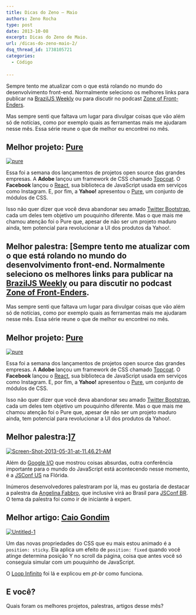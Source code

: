 ```yaml
---
title: Dicas do Zeno – Maio
authors: Zeno Rocha
type: post
date: 2013-10-08
excerpt: Dicas do Zeno de Maio.
url: /dicas-do-zeno-maio-2/
dsq_thread_id: 1738105721
categories:
  - Código

---
```

Sempre tento me atualizar com o que está rolando no mundo do desenvolvimento front-end. Normalmente seleciono os melhores links para publicar na [BrazilJS Weekly][1] ou para discutir no podcast [Zone of Front-Enders][2].

Mas sempre senti que faltava um lugar para divulgar coisas que vão além só de notícias, como por exemplo quais as ferramentas mais me ajudaram nesse mês. Essa série reune o que de melhor eu encontrei no mês.

## Melhor projeto: [Pure][3]

[<img class="aligncenter size-full wp-image-37530" alt="pure" src="https://raw.githubusercontent.com/diegoeis/tableless-static-images/master/2013/05/pure.jpg" width="600" height="211" srcset="uploads/2013/05/pure.jpg 600w, uploads/2013/05/pure-329x115.jpg 329w, uploads/2013/05/pure-588x206.jpg 588w" sizes="(max-width: 600px) 100vw, 600px" />][3]

Essa foi a semana dos lançamentos de projetos open source das grandes empresas. A **Adobe** lançou um framework de CSS chamado [Topcoat][4]. O **Facebook** lançou o [React][5], sua biblioteca de JavaScript usada em serviços como Instagram. E, por fim, a **Yahoo!** apresentou o [Pure][3], um conjunto de módulos de CSS.

Isso não quer dizer que você deva abandonar seu amado [Twitter Bootstrap][6], cada um deles tem objetivo um pouquinho diferente. Mas o que mais me chamou atenção foi o Pure que, apesar de não ser um projeto maduro ainda, tem potencial para revolucionar a UI dos produtos da Yahoo!.

## Melhor palestra: [Sempre tento me atualizar com o que está rolando no mundo do desenvolvimento front-end. Normalmente seleciono os melhores links para publicar na [BrazilJS Weekly][1] ou para discutir no podcast [Zone of Front-Enders][2].

Mas sempre senti que faltava um lugar para divulgar coisas que vão além só de notícias, como por exemplo quais as ferramentas mais me ajudaram nesse mês. Essa série reune o que de melhor eu encontrei no mês.

## Melhor projeto: [Pure][3]

[<img class="aligncenter size-full wp-image-37530" alt="pure" src="https://raw.githubusercontent.com/diegoeis/tableless-static-images/master/2013/05/pure.jpg" width="600" height="211" srcset="uploads/2013/05/pure.jpg 600w, uploads/2013/05/pure-329x115.jpg 329w, uploads/2013/05/pure-588x206.jpg 588w" sizes="(max-width: 600px) 100vw, 600px" />][3]

Essa foi a semana dos lançamentos de projetos open source das grandes empresas. A **Adobe** lançou um framework de CSS chamado [Topcoat][4]. O **Facebook** lançou o [React][5], sua biblioteca de JavaScript usada em serviços como Instagram. E, por fim, a **Yahoo!** apresentou o [Pure][3], um conjunto de módulos de CSS.

Isso não quer dizer que você deva abandonar seu amado [Twitter Bootstrap][6], cada um deles tem objetivo um pouquinho diferente. Mas o que mais me chamou atenção foi o Pure que, apesar de não ser um projeto maduro ainda, tem potencial para revolucionar a UI dos produtos da Yahoo!.

## Melhor palestra:][7] 

[<img class="aligncenter size-full wp-image-37529" alt="Screen-Shot-2013-05-31-at-11.46.21-AM" src="https://raw.githubusercontent.com/diegoeis/tableless-static-images/master/2013/05/Screen-Shot-2013-05-31-at-11.46.21-AM.jpg" width="600" height="259" srcset="uploads/2013/05/Screen-Shot-2013-05-31-at-11.46.21-AM.jpg 600w, uploads/2013/05/Screen-Shot-2013-05-31-at-11.46.21-AM-329x142.jpg 329w, uploads/2013/05/Screen-Shot-2013-05-31-at-11.46.21-AM-588x253.jpg 588w" sizes="(max-width: 600px) 100vw, 600px" />][7]

Além do [Google I/O][8] que mostrou coisas absurdas, outra conferência importante para o mundo do JavaScript está acontecendo nesse momento, é a [JSConf US][9] na Flórida.

Inúmeros desenvolvedores palestraram por lá, mas eu gostaria de destacar a palestra da [Angelina Fabbro][10], que inclusive virá ao Brasil para [JSConf BR][11]. O tema da palestra foi como ir de iniciante à expert.

## Melhor artigo: <a title="Caio Gondim" href="http://loopinfinito.com.br/2013/05/28/css-position-sticky/" rel="author">Caio Gondim</a>

[<img class="aligncenter size-full wp-image-37528" alt="Untitled-1" src="https://raw.githubusercontent.com/diegoeis/tableless-static-images/master/2013/05/Untitled-1.jpg" width="600" height="282" srcset="uploads/2013/05/Untitled-1.jpg 600w, uploads/2013/05/Untitled-1-329x154.jpg 329w, uploads/2013/05/Untitled-1-588x276.jpg 588w" sizes="(max-width: 600px) 100vw, 600px" />][12]

Um das novas propriedades do CSS que eu mais estou animado é a `position: sticky`. Ela aplica um efeito de `position: fixed` quando você atinge determina posição Y no scroll da página, coisa que antes você só conseguia simular com um pouquinho de JavaScript.

O [Loop Infinito][13] foi lá e explicou em _pt-br_ como funciona.

## E você?

Quais foram os melhores projetos, palestras, artigos desse mês?

 [1]: http://braziljs.org
 [2]: http://zofe.com.br
 [3]: http://purecss.io/
 [4]: http://topcoat.io/
 [5]: http://facebook.github.io/react/
 [6]: http://twitter.github.io/bootstrap
 [7]: http://afabbro.github.io/jsconf2013/
 [8]: https://developers.google.com/events/io/
 [9]: http://2013.jsconf.us/
 [10]: http://twitter.com/angelinamagnum
 [11]: http://2013.jsconfbr.org/
 [12]: http://loopinfinito.com.br/2013/05/28/css-position-sticky/
 [13]: http://loopinfinito.com.br/